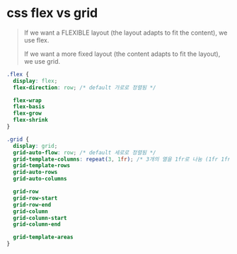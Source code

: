 # css flex vs grid

> If we want a FLEXIBLE layout (the layout adapts to fit the content), we use flex.
>
> If we want a more fixed layout (the content adapts to fit the layout), we use grid.

```css
.flex {
  display: flex;
  flex-direction: row; /* default 가로로 정렬됨 */

  flex-wrap
  flex-basis
  flex-grow
  flex-shrink
}

.grid {
  display: grid;
  grid-auto-flow: row; /* default 세로로 정렬됨 */
  grid-template-columns: repeat(3, 1fr); /* 3개의 열을 1fr로 나눔 (1fr 1fr 1fr 과 같음) */
  grid-template-rows
  grid-auto-rows
  grid-auto-columns

  grid-row
  grid-row-start
  grid-row-end
  grid-column
  grid-column-start
  grid-column-end

  grid-template-areas
}
```
